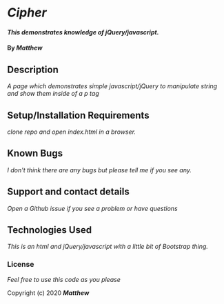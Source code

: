 # _Cipher_

#### _This demonstrates knowledge of jQuery/javascript._

#### By _**Matthew**_

## Description

_A page which demonstrates simple javascript/jQuery to manipulate string and show them inside of a p tag_
## Setup/Installation Requirements

_clone repo and open index.html in a browser._


## Known Bugs

_I don't think there are any bugs but please tell me if you see any._

## Support and contact details

_Open a Github issue if you see a problem or have questions_

## Technologies Used

_This is an html and jQuery/javascript with a little bit of Bootstrap thing._

### License

*Feel free to use this code as you please*

Copyright (c) 2020 **_Matthew_**